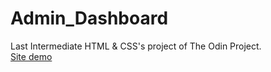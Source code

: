 # Admin_Dashboard
Last Intermediate HTML & CSS's project of The Odin Project. <br>
<a href="#" target="_blank">Site demo</a>